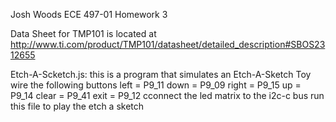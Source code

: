 Josh Woods 
ECE 497-01
Homework 3 

Data Sheet for TMP101 is located at http://www.ti.com/product/TMP101/datasheet/detailed_description#SBOS2312655

Etch-A-Scketch.js: 
	this is a program that simulates an Etch-A-Sketch Toy
	wire the following buttons 
	left = P9_11
	down = P9_09
	right = P9_15
	up = P9_14
	clear = P9_41
	exit = P9_12
	cconnect the led matrix to the i2c-c bus 
	run this file to play the etch a sketch


